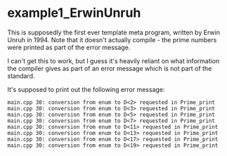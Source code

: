 # example1_ErwinUnruh

This is supposedly the first ever template meta program, written by Erwin Unruh in 1994.
Note that it doesn't actually compile - the prime numbers were printed as part of the error message.

I can't get this to work, but I guess it's heavily reliant on what information the compiler gives
as part of an error message which is not part of the standard.

It's supposed to print out the following error message:

    main.cpp 30: conversion from enum to D<2> requested in Prime_print
    main.cpp 30: conversion from enum to D<3> requested in Prime_print
    main.cpp 30: conversion from enum to D<5> requested in Prime_print
    main.cpp 30: conversion from enum to D<7> requested in Prime_print
    main.cpp 30: conversion from enum to D<11> requested in Prime_print
    main.cpp 30: conversion from enum to D<13> requested in Prime_print
    main.cpp 30: conversion from enum to D<17> requested in Prime_print
    main.cpp 30: conversion from enum to D<19> requested in Prime_print
